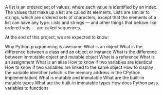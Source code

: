 A list is an ordered set of values, where each value is identified by an index. The values that make up a list are called its elements. Lists are similar to strings, which are ordered sets of characters, except that the elements of a list can have any type. Lists and strings — and other things that behave like ordered sets — are called sequences.

At the end of this project, we are expected to know:

Why Python programming is awesome
What is an object
What is the difference between a class and an object or instance
What is the difference between immutable object and mutable object
What is a reference
What is an assignment
What is an alias
How to know if two variables are identical
How to know if two variables are linked to the same object
How to display the variable identifier (which is the memory address in the CPython implementation)
What is mutable and immutable
What are the built-in mutable types
What are the built-in immutable types
How does Python pass variables to functions
